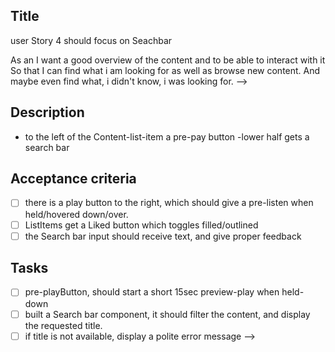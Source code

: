 ## Title
user Story 4 should focus on Seachbar

As an <User>
I want a good overview of the content and to be able to interact with it
So that <benefit> I can find what i am looking for as well as browse new content. And maybe even find what, i didn't know, i was looking for. -->

## Description

-  to the left of the Content-list-item a pre-pay button
-lower half gets a search bar
## Acceptance criteria

- [ ] there is a play button to the right, which should give a pre-listen when held/hovered down/over.
- [ ] ListItems get a Liked button which toggles filled/outlined
- [ ] the Search bar input should receive text, and give proper feedback

## Tasks

- [ ] pre-playButton, should start a short 15sec preview-play when held-down
- [ ] built a Search bar component, it should filter the content, and display the requested title.
- [ ] if title is not available, display a polite error message -->